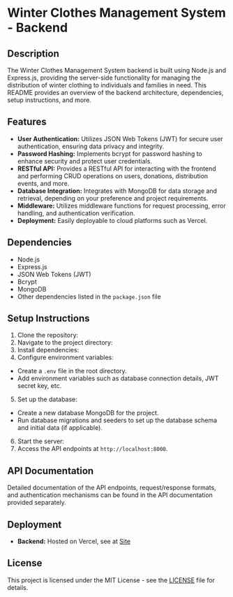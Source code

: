 # Winter Clothes Management System - Backend

## Description
The Winter Clothes Management System backend is built using Node.js and Express.js, providing the server-side functionality for managing the distribution of winter clothing to individuals and families in need. This README provides an overview of the backend architecture, dependencies, setup instructions, and more.

## Features
- **User Authentication:** Utilizes JSON Web Tokens (JWT) for secure user authentication, ensuring data privacy and integrity.
- **Password Hashing:** Implements bcrypt for password hashing to enhance security and protect user credentials.
- **RESTful API:** Provides a RESTful API for interacting with the frontend and performing CRUD operations on users, donations, distribution events, and more.
- **Database Integration:** Integrates with MongoDB for data storage and retrieval, depending on your preference and project requirements.
- **Middleware:** Utilizes middleware functions for request processing, error handling, and authentication verification.
- **Deployment:** Easily deployable to cloud platforms such as Vercel.

## Dependencies
- Node.js
- Express.js
- JSON Web Tokens (JWT)
- Bcrypt
- MongoDB
- Other dependencies listed in the `package.json` file

## Setup Instructions
1. Clone the repository:
2. Navigate to the project directory:
3. Install dependencies:
4. Configure environment variables:
- Create a `.env` file in the root directory.
- Add environment variables such as database connection details, JWT secret key, etc.
5. Set up the database:
- Create a new database MongoDB for the project.
- Run database migrations and seeders to set up the database schema and initial data (if applicable).
6. Start the server:
7. Access the API endpoints at `http://localhost:8000`.

## API Documentation
Detailed documentation of the API endpoints, request/response formats, and authentication mechanisms can be found in the API documentation provided separately.

## Deployment
- **Backend:** Hosted on Vercel, see at [Site](https://winter-clothes-management-server.vercel.app)

## License
This project is licensed under the MIT License - see the [LICENSE](LICENSE) file for details.
